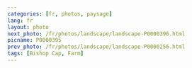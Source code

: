 ```yaml
---
categories: [fr, photos, paysage]
lang: fr
layout: photo
next_photo: /fr/photos/landscape/landscape-P0000396.html
picname: P0000395
prev_photo: /fr/photos/landscape/landscape-P0000256.html
tags: [Bishop Cap, Farm]
---
```

